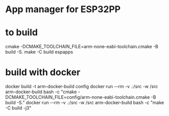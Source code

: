 # App manager for ESP32PP

# to build

cmake -DCMAKE_TOOLCHAIN_FILE=arm-none-eabi-toolchain.cmake -B build -S.
make -C build espapps


# build with docker
docker build -t arm-docker-build config
docker run --rm -v .:/src -w /src arm-docker-build bash -c "cmake -DCMAKE_TOOLCHAIN_FILE=config/arm-none-eabi-toolchain.cmake -B build -S."
docker run --rm -v .:/src -w /src arm-docker-build bash -c "make -C build -j3"
